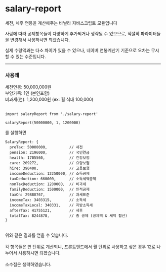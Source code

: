 salary-report
=============

세전, 세후 연봉을 계산해주는 바닐라 자바스크립트 모듈입니다

사람에 따라 공제항목들이 다양하게 추가되거나 생략될 수 있으므로, 적절히 파라미터들을 변경해서 사용하시면 되겠습니다.

실제 수령액과는 다소 차이가 있을 수 있으나, 네이버 연봉계산기 기준으로 오차는 무시할 수 있는 수준입니다.

---
### 사용례
세전연봉: 50,000,000원<br>
부양가족: 1인 (본인포함)<br>
비과세(연): 1,200,000원 (ex: 월 식대 100,000)<br><br>

    import salaryReport from './salary-report'

    salaryReport(50000000, 1, 1200000)
를 실행하면

    SalaryReport: {
      preTax: 50000000,          // 세전
      pension: 2196000,          // 국민연금
      health: 1705560,           // 건강보험
      care: 209272,              // 요양보험
      hire: 390400,              // 고용보험
      incomeDeduction: 12250000, // 소득공제
      taxDeduction: 660000,      // 소득세액공제
      nonTaxDeduction: 1200000,  // 비과세
      familyDeduction: 1500000,  // 인적공제
      taxOn: 29888767,           // 과세표준
      incomeTax: 3403315,        // 소득세
      incomeTaxLocal: 340331,    // 지방소득세
      afterTax: 41755121,        // 세후
      totalTax: 8244878,         // 총 공제 (공제액 & 세액 합산)
    }

<br>
위와 같은 결과를 얻을 수 있습니다.<br><br>
각 항목들은 연 단위로 계산되니, 프론트엔드에서 월 단위로 사용하고 싶은 경우 12로 나누어서 사용하시면 되겠습니다.<br><br>
소수점은 생략하였습니다.
